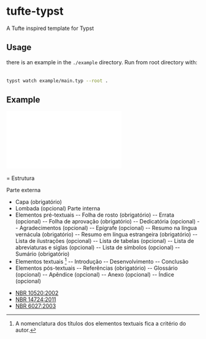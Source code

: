 # tufte-typst

A Tufte inspired template for Typst

## Usage

there is an example in the `./example` directory. Run from root directory with:

```sh

typst watch example/main.typ --root .
```

## Example

![example/main.pdf](./example/main.pdf)

= Estrutura

Parte externa

- Capa (obrigatório)
- Lombada (opcional)
  Parte interna
- Elementos pré-textuais
  -- Folha de rosto (obrigatório)
  -- Errata (opcional)
  -- Folha de aprovação (obrigatório)
  -- Dedicatória (opcional)
  -- Agradecimentos (opcional)
  -- Epígrafe (opcional)
  -- Resumo na língua vernácula (obrigatório)
  -- Resumo em língua estrangeira (obrigatório)
  -- Lista de ilustrações (opcional)
  -- Lista de tabelas (opcional)
  -- Lista de abreviaturas e siglas (opcional)
  -- Lista de símbolos (opcional)
  -- Sumário (obrigatório)
- Elementos textuais [^1]
  -- Introdução
  -- Desenvolvimento
  -- Conclusão
- Elementos pós-textuais
  -- Referências (obrigatório)
  -- Glossário (opcional)
  -- Apêndice (opcional)
  -- Anexo (opcional)
  -- Índice (opcional)

[^1]: A nomenclatura dos títulos dos elementos textuais fica a critério do autor.

- [NBR 10520:2002](http://www2.uesb.br/biblioteca/wp-content/uploads/2016/05/NBR-10520-CITA%C3%87%C3%95ES.pdf)
- [NBR 14724:2011](http://site.ufvjm.edu.br/revistamultidisciplinar/files/2011/09/NBR_14724_atualizada_abr_2011.pdf)
- [NBR 6027:2003](https://arquivos.info.ufrn.br/arquivos/201217724681f092705070edeef8a06d/NBR_6027_Sumario_apresentacao.pdf)
